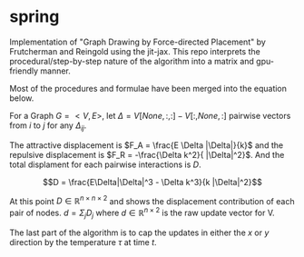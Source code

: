 # spring

Implementation of "Graph Drawing by Force-directed Placement" by Frutcherman and Reingold
using the jit-jax. This repo interprets the procedural/step-by-step nature of the algorithm
into a matrix and gpu-friendly manner. 

Most of the procedures and formulae have been merged into the equation below.

For a Graph $G = <V, E>$, let $\Delta = V[None,:,:] - V[:, None,:]$ pairwise vectors from $i$ to $j$ for any $\Delta_{ij}$.

The attractive displacement is $F_A = \frac{E \Delta |\Delta|}{k}$ and the repulsive displacement is $F_R = -\frac{\Delta k^2}{ |\Delta|^2}$. And the total displament for each pairwise interactions is $D$.

$$D = \frac{E\Delta|\Delta|^3 - \Delta k^3}{k |\Delta|^2}$$

At this point $D \in \mathbb{R}^{n \times n \times 2}$ and shows the displacement contribution of each pair of nodes. $d = \Sigma_j D_j$ where $d \in \mathbb{R}^{n \times 2}$ is the raw update vector for V. 

The last part of the algorithm is to cap the updates in either the $x$ or $y$ direction by the temperature $\tau$ at time $t$.

